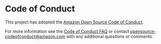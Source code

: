 # Code of Conduct

This project has adopted the [Amazon Open Source Code of Conduct](https://aws.github.io/code-of-conduct).

For more information see the [Code of Conduct FAQ](https://aws.github.io/code-of-conduct-faq) or contact [opensource-codeofconduct@amazon.com](mailto:opensource-codeofconduct@amazon.com) with any additional questions or comments.
